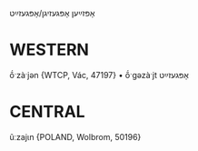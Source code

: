 אָפּזײַען
אָפּגעזיגן/אָפּגעזײַט

WESTERN
========

ṍˑzàˑjən {WTCP, Vác, 47197}
	•	ṍˑgəzàˑjt אָפּגעזײַט

CENTRAL
========

ũːzajɩn {POLAND, Wolbrom, 50196}
